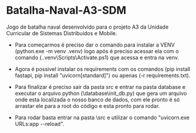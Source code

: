 # Batalha-Naval-A3-SDM
Jogo de batalha naval desenvolvido para o projeto A3 da Unidade Curricular de Sistemas Distribuídos e Mobile.

- Para começarmos é preciso dar o comando para instalar a VENV (python.exe -m venv .venv) logo após é preciso acessar ela com o comando (..venv\Scripts\Activate.ps1) que acessa e entra na venv.

- Agora é possivel instalar os requirements com os comandos (pip install fastapi, pip install "uvicorn[standard]") ou apenas (-r requirements.txt).

- Para finalizar é preciso sair da pasta src e entrar na pasta database e executar o arquivo python (\database\init_db.py) que gera um arquivo onde esta localizada o nosso banco de dados, com ele pronto é só arrastar ele para a root do código e esta pronto para rodar.

- Para rodar basta entrar na pasta \src e utilizar o comando "uvicorn.exe URLs:app --reload".